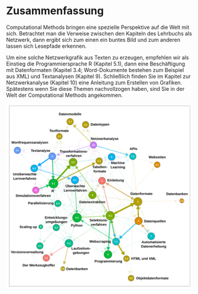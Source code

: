 # Zusammenfassung

Computational Methods bringen eine spezielle Perspektive auf die Welt mit
sich. Betrachtet man die Verweise zwischen den Kapiteln des Lehrbuchs als Netzwerk, 
dann ergibt sich zum einen ein buntes Bild und zum anderen lassen sich Lesepfade erkennen.

Um eine solche Netzwerkgrafik aus Texten zu erzeugen, empfehlen wir als Einstieg die Programmiersprache R (Kapitel 5.1), dann eine Beschäftigung mit Datenformaten (Kapitel 3.4; Word-Dokumente bestehen zum Beispiel aus XML) und Textanalysen (Kapitel 9). Schließlich finden Sie im Kapitel zur Netzwerkanalyse (Kapitel 10) eine Anleitung zum Erstellen von Grafiken. Spätestens wenn Sie diese Themen nachvollzogen haben, sind Sie in der Welt
der Computational Methods angekommen.

![Verweise zwischen den Kapiteln](leserichtungen.svg)
 